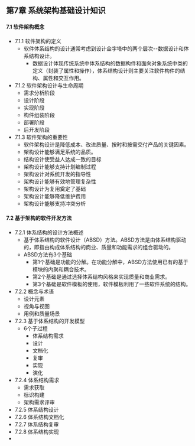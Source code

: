 ## 第7章 系统架构基础设计知识
#### 7.1 软件架构概念
- 7.1.1 软件架构的定义
	- 软件体系结构的设计通常考虑到设计金字塔中的两个层次--数据设计和体系结构设计。
		- 数据设计体现传统系统中体系结构的数据构件和面向对象系统中类的定义（封装了属性和操作），体系结构设计则主要关注软件构件的结构、属性和交互作用。
- 7.1.2 软件架构设计与生命周期
	- 需求分析阶段
	- 设计阶段
	- 实现阶段
	- 构件组装阶段
	- 部署阶段
	- 后开发阶段
- 7.1.3 软件架构的重要性
	- 软件架构设计是降低成本、改进质量、按时和按需交付产品的关键因素。
	- 架构设计能够满足系统的品质。
	- 结构设计使受益人达成一致的目标
	- 架构设计能够支持计划编制过程
	- 架构设计对系统开发的指导性
	- 架构设计能够有效地管理复杂性
	- 架构设计为复用奠定了基础
	- 架构设计能够降低维护费用
	- 架构设计能够支持冲突分析
#### 7.2 基于架构的软件开发方法
- 7.2.1 体系结构的设计方法概述
	- 基于体系结构的软件设计（ABSD）方法。ABSD方法是由体系结构驱动的，即指由构成体系结构的商业、质量和功能需求的组合驱动的。
	- ABSD方法有3个基础
		- 第1个基础是功能的分解。在功能分解中，ABSD方法使用已有的基于模块的内聚和耦合技术。
		- 第2个基础是通过选择体系结构风格来实现质量和商业需求。
		- 第3个基础是软件模板的使用，软件模板利用了一些软件系统的结构。
- 7.2.2 概念与术语
	- 设计元素
	- 视角与视图
	- 用例和质量场景
- 7.2.3 基于体系结构的开发模型
	- 6个子过程
		- 体系结构需求
		- 设计
		- 文档化
		- 复审
		- 实现
		- 演化
- 7.2.4 体系结构需求
	- 需求获取
	- 标识构建
	- 架构需求评审
- 7.2.5 体系结构设计
- 7.2.6 体系结构文档化
- 7.2.7 体系结构复审
- 7.2.8 体系结构实现
- 